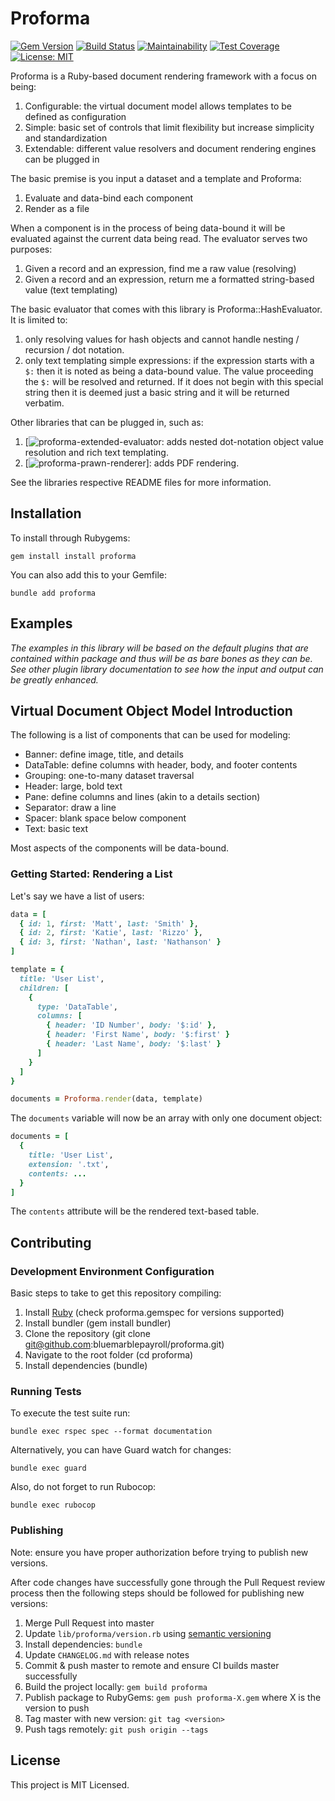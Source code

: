 # Proforma

[![Gem Version](https://badge.fury.io/rb/proforma.svg)](https://badge.fury.io/rb/proforma) [![Build Status](https://travis-ci.org/bluemarblepayroll/proforma.svg?branch=master)](https://travis-ci.org/bluemarblepayroll/proforma) [![Maintainability](https://api.codeclimate.com/v1/badges/71ab6d000e617989b3e1/maintainability)](https://codeclimate.com/github/bluemarblepayroll/proforma/maintainability) [![Test Coverage](https://api.codeclimate.com/v1/badges/71ab6d000e617989b3e1/test_coverage)](https://codeclimate.com/github/bluemarblepayroll/proforma/test_coverage) [![License: MIT](https://img.shields.io/badge/License-MIT-yellow.svg)](https://opensource.org/licenses/MIT)

Proforma is a Ruby-based document rendering framework with a focus on being:

1. Configurable: the virtual document model allows templates to be defined as configuration
2. Simple: basic set of controls that limit flexibility but increase simplicity and standardization
3. Extendable: different value resolvers and document rendering engines can be plugged in

The basic premise is you input a dataset and a template and Proforma:

1. Evaluate and data-bind each component
2. Render as a file

When a component is in the process of being data-bound it will be evaluated against the current data being read.  The evaluator serves two purposes:

1. Given a record and an expression, find me a raw value (resolving)
2. Given a record and an expression, return me a formatted string-based value (text templating)

The basic evaluator that comes with this library is Proforma::HashEvaluator.  It is limited to:

1. only resolving values for hash objects and cannot handle nesting / recursion / dot notation.
2. only text templating simple expressions: if the expression starts with a ```$:``` then it is noted as being a data-bound value.  The value proceeding the ```$:``` will be resolved and returned.  If it does not begin with this special string then it is deemed just a basic string and it will be returned verbatim.

Other libraries that can be plugged in, such as:

1. [![proforma-extended-evaluator](https://github.com/bluemarblepayroll/proforma-extended-evaluator): adds nested dot-notation object value resolution and rich text templating.
2. [![proforma-prawn-renderer](https://github.com/bluemarblepayroll/proforma-prawn-renderer)]: adds PDF rendering.

See the libraries respective README files for more information.

## Installation

To install through Rubygems:

````
gem install install proforma
````

You can also add this to your Gemfile:

````
bundle add proforma
````

## Examples

*The examples in this library will be based on the default plugins that are contained within package and thus will be as bare bones as they can be.  See other plugin library documentation to see how the input and output can be greatly enhanced.*

## Virtual Document Object Model Introduction

The following is a list of components that can be used for modeling:

* Banner: define image, title, and details
* DataTable: define columns with header, body, and footer contents
* Grouping: one-to-many dataset traversal
* Header: large, bold text
* Pane: define columns and lines (akin to a details section)
* Separator: draw a line
* Spacer: blank space below component
* Text: basic text

Most aspects of the components will be data-bound.

### Getting Started: Rendering a List

Let's say we have a list of users:

````ruby
data = [
  { id: 1, first: 'Matt', last: 'Smith' },
  { id: 2, first: 'Katie', last: 'Rizzo' },
  { id: 3, first: 'Nathan', last: 'Nathanson' }
]

template = {
  title: 'User List',
  children: [
    {
      type: 'DataTable',
      columns: [
        { header: 'ID Number', body: '$:id' },
        { header: 'First Name', body: '$:first' }
        { header: 'Last Name', body: '$:last' }
      ]
    }
  ]
}

documents = Proforma.render(data, template)
````

The `documents` variable will now be an array with only one document object:

````ruby
documents = [
  {
    title: 'User List',
    extension: '.txt',
    contents: ...
  }
]
````

The `contents` attribute will be the rendered text-based table.

## Contributing

### Development Environment Configuration

Basic steps to take to get this repository compiling:

1. Install [Ruby](https://www.ruby-lang.org/en/documentation/installation/) (check proforma.gemspec for versions supported)
2. Install bundler (gem install bundler)
3. Clone the repository (git clone git@github.com:bluemarblepayroll/proforma.git)
4. Navigate to the root folder (cd proforma)
5. Install dependencies (bundle)

### Running Tests

To execute the test suite run:

````
bundle exec rspec spec --format documentation
````

Alternatively, you can have Guard watch for changes:

````
bundle exec guard
````

Also, do not forget to run Rubocop:

````
bundle exec rubocop
````

### Publishing

Note: ensure you have proper authorization before trying to publish new versions.

After code changes have successfully gone through the Pull Request review process then the following steps should be followed for publishing new versions:

1. Merge Pull Request into master
2. Update ```lib/proforma/version.rb``` using [semantic versioning](https://semver.org/)
3. Install dependencies: ```bundle```
4. Update ```CHANGELOG.md``` with release notes
5. Commit & push master to remote and ensure CI builds master successfully
6. Build the project locally: `gem build proforma`
7. Publish package to RubyGems: `gem push proforma-X.gem` where X is the version to push
8. Tag master with new version: `git tag <version>`
9. Push tags remotely: `git push origin --tags`

## License

This project is MIT Licensed.
